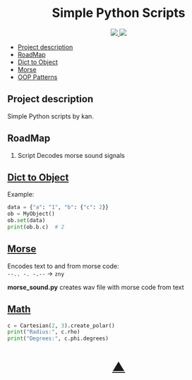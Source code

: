 <h1 align="center">Simple Python Scripts</h1>

<p align="center">
  <a href="https://github.com/TheK4n">
    <img src="https://img.shields.io/github/followers/TheK4n?label=Follow&style=social">
  </a>
  <a href="https://github.com/TheK4n/scripts">
    <img src="https://img.shields.io/github/stars/TheK4n/python-scripts?style=social">
  </a>
</p>

* [Project description](#chapter-0)
* [RoadMap](#chapter-1)
* [Dict to Object](#chapter-2)
* [Morse](#chapter-3)
* [OOP Patterns](patterns)


<a id="chapter-0"></a>
## Project description 

Simple Python scripts by kan.


<a id="chapter-1"></a>
## RoadMap

1. Script Decodes morse sound signals 


<a id="chapter-2"></a>
[<h2>Dict to Object</h2>](misc/07_dict_to_object/)

Example:
```python
data = {"a": "1", "b": {"c": 2}}
ob = MyObject()
ob.set(data)
print(ob.b.c)  # 2
```


<a id="chapter-3"></a>
[<h2>Morse</h2>](misc/09_morse/)

Encodes text to and from morse code:\
```--.. -. -.--``` -> ```zny```

**morse_sound.py** creates wav file with morse code from text


<a id="chapter-3"></a>
[<h2>Math</h2>](misc/01_math/coordinates/coordinate_system.py)

```python
c = Cartesian(2, 3).create_polar()
print("Radius:", c.rho)
print("Degrees:", c.phi.degrees)
```


<h1 align="center"><a href="#top">▲</a></h1>
